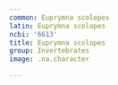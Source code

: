 ```yaml
---
common: Euprymna scolopes
latin: Euprymna scolopes
ncbi: '6613'
title: Euprymna scolopes
group: Invertebrates
image: .na.character

---
```

